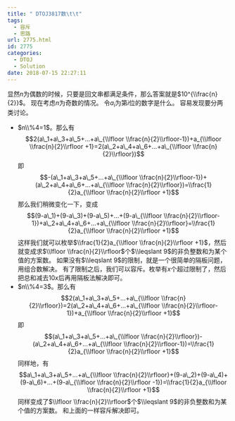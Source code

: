```yaml
---
title: " DTOJ3817数\t\t"
tags:
  - 容斥
  - 思路
url: 2775.html
id: 2775
categories:
  - DTOJ
  - Solution
date: 2018-07-15 22:27:11
---
```


显然$n$为偶数的时候，只要是回文串都满足条件，那么答案就是$10^{\\frac{n}{2}}$。 现在考虑$n$为奇数的情况。 令$a_i$为第$i$位的数字是什么。 容易发现要分两类讨论。

*   $n\\%4=1$。那么有$$2(a\_1+a\_3+a\_5+…+a\_{\\lfloor \\frac{n}{2}\\rfloor-1})+a_{\\lfloor \\frac{n}{2}\\rfloor +1}=2(a\_2+a\_4+a\_6+…+a\_{\\lfloor \\frac{n}{2}\\rfloor})$$即$$-(a\_1+a\_3+a\_5+…+a\_{\\lfloor \\frac{n}{2}\\rfloor-1})+(a\_2+a\_4+a\_6+…+a\_{\\lfloor \\frac{n}{2}\\rfloor})=\\frac{1}{2}a_{\\lfloor \\frac{n}{2}\\rfloor +1}$$那么我们稍微变化一下，变成$$(9-a\_1)+(9-a\_3)+(9-a\_5)+…+(9-a\_{\\lfloor \\frac{n}{2}\\rfloor-1})+a\_2+a\_4+a\_6+…+a\_{\\lfloor \\frac{n}{2}\\rfloor}=\\frac{1}{2}a_{\\lfloor \\frac{n}{2}\\rfloor +1}$$这样我们就可以枚举$\\frac{1}{2}a_{\\lfloor \\frac{n}{2}\\rfloor +1}$，然后就变成求$\\lfloor \\frac{n}{2}\\rfloor$个$\\leqslant 9$的非负整数和为某个值的方案数。 如果没有$\\leqslant 9$的限制，就是一个很简单的隔板问题，用组合数解决。 有了限制之后，我们可以容斥。枚举有$x$个超过限制了，然后把总和减去$10x$后再用隔板法解决即可。
*   $n\\%4=3$。那么有$$2(a\_1+a\_3+a\_5+…+a\_{\\lfloor \\frac{n}{2}\\rfloor})=2(a\_2+a\_4+a\_6+…+a\_{\\lfloor \\frac{n}{2}\\rfloor-1})+a_{\\lfloor \\frac{n}{2}\\rfloor +1}$$即$$(a\_1+a\_3+a\_5+…+a\_{\\lfloor \\frac{n}{2}\\rfloor})-(a\_2+a\_4+a\_6+…+a\_{\\lfloor \\frac{n}{2}\\rfloor-1})=\\frac{1}{2}a_{\\lfloor \\frac{n}{2}\\rfloor +1}$$同样地，有$$a\_1+a\_3+a\_5+…+a\_{\\lfloor \\frac{n}{2}\\rfloor}+(9-a\_2)+(9-a\_4)+(9-a\_6)+…+(9-a\_{\\lfloor \\frac{n}{2}\\rfloor -1})=\\frac{1}{2}a_{\\lfloor \\frac{n}{2}\\rfloor +1}$$同样变成了$\\lfloor \\frac{n}{2}\\rfloor$个$\\leqslant 9$的非负整数和为某个值的方案数。 和上面的一样容斥解决即可。